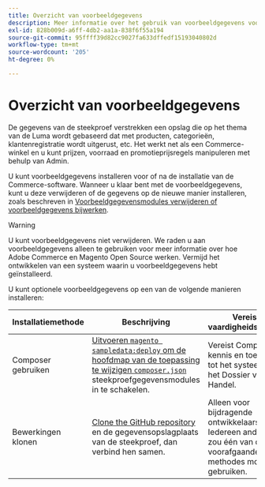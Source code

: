 ```yaml
---
title: Overzicht van voorbeeldgegevens
description: Meer informatie over het gebruik van voorbeeldgegevens voor Adobe Commerce- en Magento Open Source-projecten.
exl-id: 828b009d-a6ff-4db2-aa1a-838f6f55a194
source-git-commit: 95ffff39d82cc9027fa633dffedf15193040802d
workflow-type: tm+mt
source-wordcount: '205'
ht-degree: 0%

---
```


# Overzicht van voorbeeldgegevens

De gegevens van de steekproef verstrekken een opslag die op het thema van de Luma wordt gebaseerd dat met producten, categorieën, klantenregistratie wordt uitgerust, etc. Het werkt net als een Commerce-winkel en u kunt prijzen, voorraad en promotieprijsregels manipuleren met behulp van Admin.

U kunt voorbeeldgegevens installeren voor of na de installatie van de Commerce-software. Wanneer u klaar bent met de voorbeeldgegevens, kunt u deze verwijderen of de gegevens op de nieuwe manier installeren, zoals beschreven in [Voorbeeldgegevensmodules verwijderen of voorbeeldgegevens bijwerken](remove-or-update.md).

>[!WARNING]
>
>U kunt voorbeeldgegevens niet verwijderen. We raden u aan voorbeeldgegevens alleen te gebruiken voor meer informatie over hoe Adobe Commerce en Magento Open Source werken. Vermijd het ontwikkelen van een systeem waarin u voorbeeldgegevens hebt geïnstalleerd.

U kunt optionele voorbeeldgegevens op een van de volgende manieren installeren:

| Installatiemethode | Beschrijving | Vereist vaardigheidsniveau |
|--- |--- |--- |
| Composer gebruiken | [Uitvoeren `magento sampledata:deploy` om de hoofdmap van de toepassing te wijzigen `composer.json`](composer-packages.md) steekproefgegevensmodules in te schakelen. | Vereist Composer kennis en toegang tot het systeem van het Dossier van de Handel. |
| Bewerkingen klonen | [Clone the GitHub repository](git-repositories.md) en de gegevensopslagplaats van de steekproef, dan verbind hen samen. | Alleen voor bijdragende ontwikkelaars. Iedereen anders zou één van de voorafgaande methodes moeten gebruiken. |
